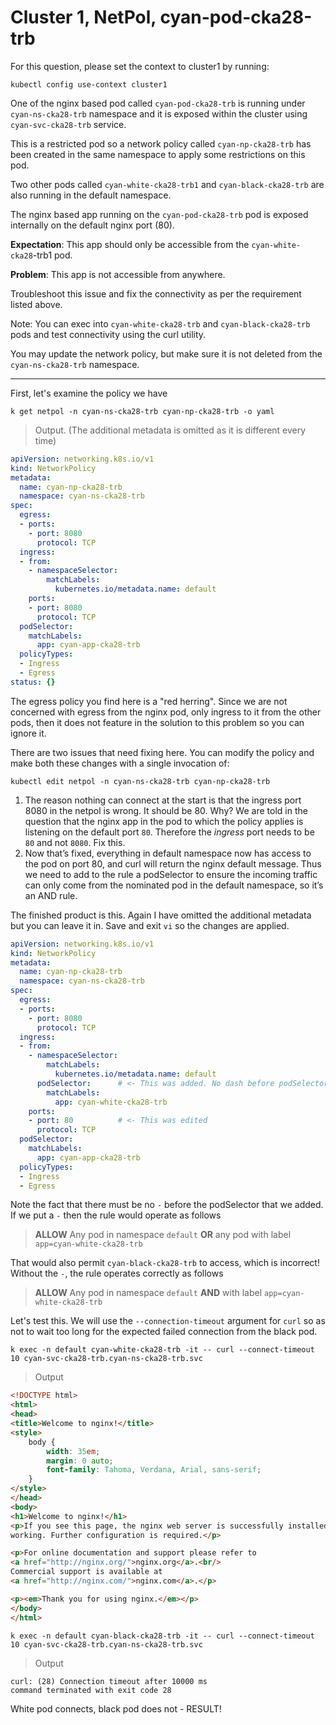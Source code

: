 # Cluster 1, NetPol, cyan-pod-cka28-trb

For this question, please set the context to cluster1 by running:

```
kubectl config use-context cluster1
```

One of the nginx based pod called `cyan-pod-cka28-trb` is running under `cyan-ns-cka28-trb` namespace and it is exposed within the cluster using `cyan-svc-cka28-trb` service.

This is a restricted pod so a network policy called `cyan-np-cka28-trb` has been created in the same namespace to apply some restrictions on this pod.

Two other pods called `cyan-white-cka28-trb1` and `cyan-black-cka28-trb` are also running in the default namespace.

The nginx based app running on the `cyan-pod-cka28-trb` pod is exposed internally on the default nginx port (80).

**Expectation**: This app should only be accessible from the `cyan-white-cka28`-trb1 pod.

**Problem**: This app is not accessible from anywhere.

Troubleshoot this issue and fix the connectivity as per the requirement listed above.

Note: You can exec into `cyan-white-cka28-trb` and `cyan-black-cka28-trb` pods and test connectivity using the curl utility.

You may update the network policy, but make sure it is not deleted from the `cyan-ns-cka28-trb` namespace.

---

First, let's examine the policy we have

```
k get netpol -n cyan-ns-cka28-trb cyan-np-cka28-trb -o yaml
```

> Output. (The additional metadata is omitted as it is different every time)

```yaml
apiVersion: networking.k8s.io/v1
kind: NetworkPolicy
metadata:
  name: cyan-np-cka28-trb
  namespace: cyan-ns-cka28-trb
spec:
  egress:
  - ports:
    - port: 8080
      protocol: TCP
  ingress:
  - from:
    - namespaceSelector:
        matchLabels:
          kubernetes.io/metadata.name: default
    ports:
    - port: 8080
      protocol: TCP
  podSelector:
    matchLabels:
      app: cyan-app-cka28-trb
  policyTypes:
  - Ingress
  - Egress
status: {}
```

The egress policy you find here is a "red herring". Since we are not concerned with egress from the nginx pod, only ingress to it from the other pods, then it does not feature in the solution to this problem so you can ignore it.

There are two issues that need fixing here. You can modify the policy and make both these changes with a single invocation of:

```
kubectl edit netpol -n cyan-ns-cka28-trb cyan-np-cka28-trb
```

1. The reason nothing can connect at the start is that the ingress port 8080 in the netpol is wrong. It should be 80. Why? We are told in the question that the nginx app in the pod to which the policy applies is listening on the default port `80`. Therefore the *ingress* port needs to be `80` and not `8080`. Fix this.
1. Now that’s fixed, everything in default namespace now has access to the pod on port 80, and curl will return the nginx default message. Thus we need to add to the rule a podSelector to ensure the incoming traffic can only come from the nominated pod in the default namespace, so it’s an AND rule.

The finished product is this. Again I have omitted the additional metadata but you can leave it in. Save and exit `vi` so the changes are applied.

```yaml
apiVersion: networking.k8s.io/v1
kind: NetworkPolicy
metadata:
  name: cyan-np-cka28-trb
  namespace: cyan-ns-cka28-trb
spec:
  egress:
  - ports:
    - port: 8080
      protocol: TCP
  ingress:
  - from:
    - namespaceSelector:
        matchLabels:
          kubernetes.io/metadata.name: default
      podSelector:      # <- This was added. No dash before podSelector!
        matchLabels:
          app: cyan-white-cka28-trb
    ports:
    - port: 80          # <- This was edited
      protocol: TCP
  podSelector:
    matchLabels:
      app: cyan-app-cka28-trb
  policyTypes:
  - Ingress
  - Egress
```

Note the fact that there must be no `-` before the podSelector that we added. If we put a `-` then the rule would operate as follows

> **ALLOW** Any pod in namespace `default` **OR** any pod with label `app=cyan-white-cka28-trb`

That would also permit `cyan-black-cka28-trb` to access, which is incorrect! Without the `-`, the rule operates correctly as follows

> **ALLOW** Any pod in namespace `default` **AND** with label `app=cyan-white-cka28-trb`

Let's test this. We will use the `--connection-timeout` argument for `curl` so as not to wait too long for the expected failed connection from the black pod.

```
k exec -n default cyan-white-cka28-trb -it -- curl --connect-timeout 10 cyan-svc-cka28-trb.cyan-ns-cka28-trb.svc
```

> Output

```html
<!DOCTYPE html>
<html>
<head>
<title>Welcome to nginx!</title>
<style>
    body {
        width: 35em;
        margin: 0 auto;
        font-family: Tahoma, Verdana, Arial, sans-serif;
    }
</style>
</head>
<body>
<h1>Welcome to nginx!</h1>
<p>If you see this page, the nginx web server is successfully installed and
working. Further configuration is required.</p>

<p>For online documentation and support please refer to
<a href="http://nginx.org/">nginx.org</a>.<br/>
Commercial support is available at
<a href="http://nginx.com/">nginx.com</a>.</p>

<p><em>Thank you for using nginx.</em></p>
</body>
</html>
```

```
k exec -n default cyan-black-cka28-trb -it -- curl --connect-timeout 10 cyan-svc-cka28-trb.cyan-ns-cka28-trb.svc
```

> Output

```
curl: (28) Connection timeout after 10000 ms
command terminated with exit code 28
```

White pod connects, black pod does not - RESULT!
